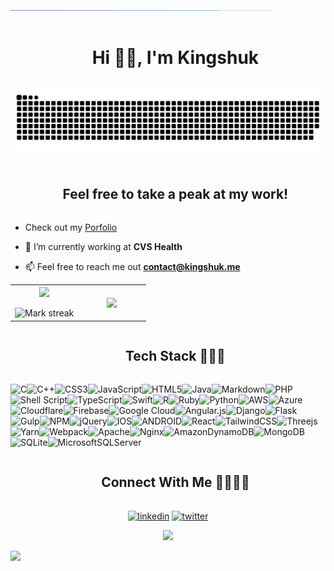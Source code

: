 <!--horizontal divider(gradiant)-->
<img src="resources/divider.gif">

<!--h1 without bottom border-->
<div id="user-content-toc">
  <ul align="center">
    <summary><h1 style="display: inline-block">Hi 👋🏼, I'm Kingshuk</h1></summary>
  </ul>
</div>

<!--- snake -->
<div align="center">
  <img  src=resources/grid-snake.svg
       alt="snake" /></a>
</div>

<!--h2 without bottom border-->
<div id="user-content-toc">
  <ul align="center">
    <summary><h2 style="display: inline-block">Feel free to take a peak at my work!</h2></summary>
  </ul>
</div>

<!--Intro start-->

- Check out my [Porfolio](https://kingshuk.me/)

- 🌱 I’m currently working at **CVS Health**

- 📫 Feel free to reach me out **contact@kingshuk.me**

<!--Intro end-->

<!--- stats & Trophy (start) -->
<p align="center">
  <!--- stats (start) -->
<table align="center">
<tr border="none">
<td width="50%" align="center">
  
  <img  align="center"  src="https://github-readme-stats.vercel.app/api?username=kingshukkundu&theme=dark&show_icons=true&count_private=true" />
  <br></br>
  <img  title="🔥 Get streak stats for your profile at git.io/streak-stats" alt="Mark streak" src="https://github-readme-streak-stats.herokuapp.com/?user=kingshukkundu&theme=dark&hide_border=false" /> 
</td>

<td width="50%" align="center">

  <img  align="center"  src="https://github-readme-stats.anuraghazra1.vercel.app/api/top-langs/?username=kingshukkundu&theme=dark&hide_border=false&no-bg=true&no-frame=true&langs_count=10"/>
  
  </td>
</tr>
</table>
<!--- stats (end) -->

<!--h1 without bottom border-->
<div id="user-content-toc">
  <ul align="center">
    <summary><h2 style="display: inline-block">Tech Stack 👨🏻‍💻</h2></summary>
  </ul>
</div>
<!--tech stack icons-->
<img alt="C" src="https://img.shields.io/badge/c-%2300599C.svg?style=for-the-badge&logo=c&logoColor=white"><img alt="C++" src="https://img.shields.io/badge/c++-%2300599C.svg?style=for-the-badge&logo=c%2B%2B&logoColor=white"><img alt="CSS3" src="https://img.shields.io/badge/css3-%231572B6.svg?style=for-the-badge&logo=css3&logoColor=white"><img alt="JavaScript" src="https://img.shields.io/badge/javascript-%23323330.svg?style=for-the-badge&logo=javascript&logoColor=%23F7DF1E"><img alt="HTML5" src="https://img.shields.io/badge/html5-%23E34F26.svg?style=for-the-badge&logo=html5&logoColor=white"><img alt="Java" src="https://img.shields.io/badge/java-%23ED8B00.svg?style=for-the-badge&logo=java&logoColor=white"><img alt="Markdown" src="https://img.shields.io/badge/markdown-%23000000.svg?style=for-the-badge&logo=markdown&logoColor=white"><img alt="PHP" src="https://img.shields.io/badge/php-%23777BB4.svg?style=for-the-badge&logo=php&logoColor=white"><img alt="Shell Script" src="https://img.shields.io/badge/shell_script-%23121011.svg?style=for-the-badge&logo=gnu-bash&logoColor=white"><img alt="TypeScript" src="https://img.shields.io/badge/typescript-%23007ACC.svg?style=for-the-badge&logo=typescript&logoColor=white"><img alt="Swift" src="https://img.shields.io/badge/swift-F54A2A?style=for-the-badge&logo=swift&logoColor=white"><img alt="R" src="https://img.shields.io/badge/r-%23276DC3.svg?style=for-the-badge&logo=r&logoColor=white"><img alt="Ruby" src="https://img.shields.io/badge/ruby-%23CC342D.svg?style=for-the-badge&logo=ruby&logoColor=white"><img alt="Python" src="https://img.shields.io/badge/python-3670A0?style=for-the-badge&logo=python&logoColor=ffdd54"><img alt="AWS" src="https://img.shields.io/badge/AWS-%23FF9900.svg?style=for-the-badge&logo=amazon-aws&logoColor=white"><img alt="Azure" src="https://img.shields.io/badge/azure-%230072C6.svg?style=for-the-badge&logo=azure-devops&logoColor=white"><img alt="Cloudflare" src="https://img.shields.io/badge/Cloudflare-F38020?style=for-the-badge&logo=Cloudflare&logoColor=white"><img alt="Firebase" src="https://img.shields.io/badge/firebase-%23039BE5.svg?style=for-the-badge&logo=firebase"><img alt="Google Cloud" src="https://img.shields.io/badge/Google%20Cloud-%234285F4.svg?style=for-the-badge&logo=google-cloud&logoColor=white"><img alt="Angular.js" src="https://img.shields.io/badge/angular.js-%23E23237.svg?style=for-the-badge&logo=angularjs&logoColor=white"><img alt="Django" src="https://img.shields.io/badge/django-%23092E20.svg?style=for-the-badge&logo=django&logoColor=white"><img alt="Flask" src="https://img.shields.io/badge/flask-%23000.svg?style=for-the-badge&logo=flask&logoColor=white"><img alt="Gulp" src="https://img.shields.io/badge/GULP-%23CF4647.svg?style=for-the-badge&logo=gulp&logoColor=white"><img alt="NPM" src="https://img.shields.io/badge/NPM-%23000000.svg?style=for-the-badge&logo=npm&logoColor=white"><img alt="jQuery" src="https://img.shields.io/badge/jquery-%230769AD.svg?style=for-the-badge&logo=jquery&logoColor=white"><img alt="IOS" src="https://img.shields.io/badge/IOS-%2320232a.svg?style=for-the-badge&logo=apple&logoColor=white"><img alt="ANDROID" src="https://img.shields.io/badge/android-%2320232a.svg?style=for-the-badge&logo=android&logoColor=%a4c639"><img alt="React" src="https://img.shields.io/badge/react-%2320232a.svg?style=for-the-badge&logo=react&logoColor=%2361DAFB"><img alt="TailwindCSS" src="https://img.shields.io/badge/tailwindcss-%2338B2AC.svg?style=for-the-badge&logo=tailwind-css&logoColor=white"><img alt="Threejs" src="https://img.shields.io/badge/threejs-black?style=for-the-badge&logo=three.js&logoColor=white"><img alt="Yarn" src="https://img.shields.io/badge/yarn-%232C8EBB.svg?style=for-the-badge&logo=yarn&logoColor=white"><img alt="Webpack" src="https://img.shields.io/badge/webpack-%238DD6F9.svg?style=for-the-badge&logo=webpack&logoColor=black"><img alt="Apache" src="https://img.shields.io/badge/apache-%23D42029.svg?style=for-the-badge&logo=apache&logoColor=white"><img alt="Nginx" src="https://img.shields.io/badge/nginx-%23009639.svg?style=for-the-badge&logo=nginx&logoColor=white"><img alt="AmazonDynamoDB" src="https://img.shields.io/badge/Amazon%20DynamoDB-4053D6?style=for-the-badge&logo=Amazon%20DynamoDB&logoColor=white"><img alt="MongoDB" src="https://img.shields.io/badge/MongoDB-%234ea94b.svg?style=for-the-badge&logo=mongodb&logoColor=white"><img alt="SQLite" src="https://img.shields.io/badge/sqlite-%2307405e.svg?style=for-the-badge&logo=sqlite&logoColor=white"><img alt="MicrosoftSQLServer" src="https://img.shields.io/badge/Microsoft%20SQL%20Sever-CC2927

<!-- Connect with me -->
<!--h2 without bottom border-->
<div id="user-content-toc">
  <ul align="center">
    <summary><h2 style="display: inline-block">Connect With Me 🫱🏼‍🫲🏽</h2></summary>
  </ul>
</div>

<!--icons and links-->
<p align="center">
<a href="https://www.linkedin.com/in/kingshukk/" target="blank"><img align="center" src="https://user-images.githubusercontent.com/88904952/234979284-68c11d7f-1acc-4f0c-ac78-044e1037d7b0.png" alt="linkedin" height="50" width="50" /></a>
<a href="https://twitter.com/kingshukkunduu" target="blank"><img align="center" src="https://user-images.githubusercontent.com/88904952/234980676-61bfb021-ecc8-48f7-88e6-34c1b06c4a58.png" alt="twitter" height="50" width="50" /></a>
  
</p>

<!--profile visit count-->
<div align="center">
  
[![](https://visitcount.itsvg.in/api?id=kingshukkundu&label=Profile%20Views&color=0&icon=1&pretty=true)](https://visitcount.itsvg.in)
  
</div>

<!--horizontal divider(gradiant)-->
<img src="https://user-images.githubusercontent.com/73097560/115834477-dbab4500-a447-11eb-908a-139a6edaec5c.gif">
